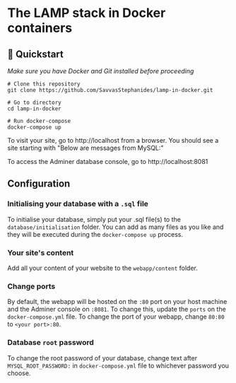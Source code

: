 # The LAMP stack in Docker containers

## 🚀 Quickstart

_Make sure you have Docker and Git installed before proceeding_

````
# Clone this repository
git clone https://github.com/SavvasStephanides/lamp-in-docker.git

# Go to directory
cd lamp-in-docker

# Run docker-compose
docker-compose up
````

To visit your site, go to http://localhost from a browser. You should see a site starting with "Below are messages from MySQL:"

To access the Adminer database console, go to http://localhost:8081

## Configuration

### Initialising your database with a `.sql` file

To initialise your database, simply put your .sql file(s) to the `database/initialisation` folder. You can add as many files as you like and they will be executed during the `docker-compose up` process.

### Your site's content

Add all your content of your website to the `webapp/content` folder.

### Change ports

By default, the webapp will be hosted on the `:80` port on your host machine and the Adminer console on `:8081`. To change this, update the `ports` on the `docker-compose.yml` file. To change the port of your webapp, change `80:80` to `<your port>:80`.

### Database `root` password

To change the root password of your database, change text after `MYSQL_ROOT_PASSWORD:` in `docker-compose.yml` file to whichever password you choose.
